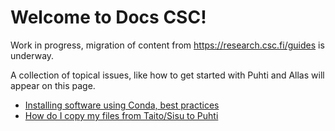 # Welcome to Docs CSC!

Work in progress, migration of content from
<https://research.csc.fi/guides> is underway.

A collection of topical issues, like how to get started with Puhti and Allas
will appear on this page.

- [Installing software using Conda, best practices](support/tutorials/conda.md)
- [How do I copy my files from Taito/Sisu to Puhti](support/faq/how-do-i-copy-my-files.md)
